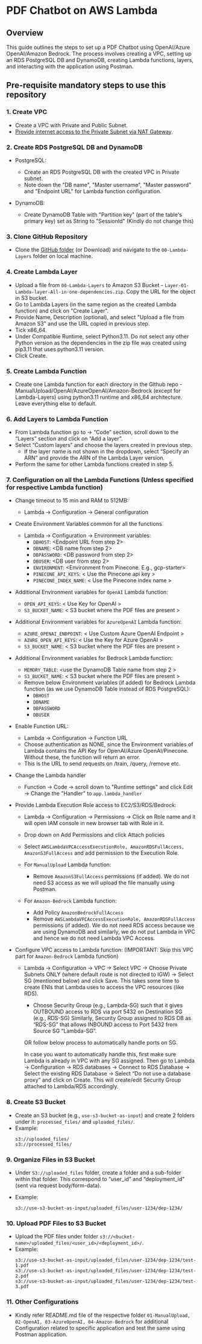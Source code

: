 # PDF Chatbot on AWS Lambda

## Overview

This guide outlines the steps to set up a PDF Chatbot using OpenAI/Azure OpenAI/Amazon Bedrock. The process involves creating a VPC, setting up an RDS PostgreSQL DB and DynamoDB, creating Lambda functions, layers, and interacting with the application using Postman.

## Pre-requisite mandatory steps to use this repository

### 1. Create VPC 

- Create a VPC with Private and Public Subnet.
- [Provide internet access to the Private Subnet via NAT Gateway](https://repost.aws/knowledge-center/nat-gateway-vpc-private-subnet).

### 2. Create RDS PostgreSQL DB and DynamoDB

- PostgreSQL:
    - Create an RDS PostgreSQL DB with the created VPC in Private subnet.
    - Note down the "DB name", "Master username", "Master password" and "Endpoint URL" for Lambda function configuration.

- DynamoDB:
    - Create DynamoDB Table with "Partition key" (part of the table's primary key) set as String to "SessionId" (Kindly do not change this)

### 3. Clone GitHub Repository

- Clone the [GitHub folder](https://github.com/manipuraco/askcybexAPIs/) (or Download) and navigate to the `00-Lambda-Layers` folder on local machine.

### 4. Create Lambda Layer

- Upload a file from `00-Lambda-Layers` to Amazon S3 Bucket - `Layer-01-Lambda-layer-All-in-one-dependencies.zip`. Copy the URL for the object in S3 bucket.
- Go to Lambda Layers (in the same region as the created Lambda function) and click on "Create Layer".
- Provide Name, Description (optional), and select "Upload a file from Amazon S3" and use the URL copied in previous step.
- Tick x86_64.
- Under Compatible Runtime, select Python3.11. Do not select any other Python version as the dependencies in the zip file was created using pip3.11 that uses python3.11 version.
- Click Create.

### 5. Create Lambda Function

- Create one Lambda function for each directory in the Github repo - ManualUpload/OpenAI/AzureOpenAI/Amazon-Bedrock (except for Lambda-Layers) using python3.11 runtime and x86_64 architecture. Leave everything else to default.

### 6. Add Layers to Lambda Function

- From Lambda function go to -> “Code” section, scroll down to the “Layers” section and click on “Add a layer”.
- Select “Custom layers” and choose the layers created in previous step.
  - If the layer name is not shown in the dropdown, select “Specify an ARN” and provide the ARN of the Lambda Layer version.
- Perform the same for other Lambda functions created in step 5. 

### 7. Configuration on all the Lambda Functions (Unless specified for respective Lambda function)

- Change timeout to 15 min and RAM to 512MB:
    - Lambda -> Configuration -> General configuration

- Create Environment Variables common for all the functions
    - Lambda -> Configuration -> Environment variables:
        - `DBHOST`: <Endpoint URL from step 2>
        - `DBNAME`: <DB name from step 2>
        - `DBPASSWORD`: <DB password from step 2>
        - `DBUSER`: <DB user from step 2>
        - `ENVIRONMENT`: <Environment from Pinecone. E.g., gcp-starter>
        - `PINECONE_API_KEYS`: < Use the Pinecone api key >
        - `PINECONE_INDEX_NAME`: < Use the Pinecone index name >

- Additional Environment variables for `OpenAI` Lambda function:
    - `OPEN_API_KEYS`: < Use Key for OpenAI >
    - `S3_BUCKET_NAME`: < S3 bucket where the PDF files are present >

- Additional Environment variables for `AzureOpenAI` Lambda function:
    - `AZURE_OPENAI_ENDPOINT`: < Use Custom Azure OpenAI Endpoint >
    - `AZURE_OPEN_API_KEYS`: < Use the Key for Azure OpenAI >
    - `S3_BUCKET_NAME`: < S3 bucket where the PDF files are present >

- Additional Environment variables for Bedrock Lambda function:
    - `MEMORY_TABLE`: <use the DynamoDB Table name from step 2 >
    - `S3_BUCKET_NAME`: < S3 bucket where the PDF files are present >
    - Remove below Environment variables (if added) for Bedrock Lambda function (as we use DynamoDB Table instead of RDS PostgreSQL):
        - `DBHOST`
        - `DBNAME`
        - `DBPASSWORD`
        - `DBUSER`

- Enable Function URL:
    - Lambda -> Configuration -> Function URL
    - Choose authentication as NONE, since the Environment variables of Lambda contains the API Key for OpenAI/Azure OpenAI/Pinecone. Without these, the function will return an error.
    - This is the URL to send requests on /train, /query, /remove etc.

- Change the Lambda handler
    - Function -> Code -> scroll down to "Runtime settings" and click Edit -> Change the "Handler" to `app.lambda_handler`
    
- Provide Lambda Execution Role access to EC2/S3/RDS/Bedrock:
    - Lambda -> Configuration -> Permissions -> Click on Role name and it will open IAM console in new browser tab with Role in it.
    - Drop down on Add Permissions and click Attach policies
    - Select `AWSLambdaVPCAccessExecutionRole, AmazonRDSFullAccess, AmazonS3FullAccess` and add permission to the Execution Role.

    - For `ManualUpload` Lambda function:
        - Remove `AmazonS3FullAccess` permissions (if added). We do not need S3 access as we will upload the file manually using Postman.

    - For `Amazon-Bedrock` Lambda function:
        - Add Policy `AmazonBedrockFullAccess`
        - Remove `AWSLambdaVPCAccessExecutionRole, AmazonRDSFullAccess` permissions (if added). We do not need RDS access because we are using DynamoDB and similarly, we do not put Lambda in VPC and hence we do not need Lambda VPC Access.
        
- Configure VPC access to Lambda function: (IMPORTANT: Skip this VPC part for `Amazon-Bedrock` Lambda function)
    - Lambda -> Configuration -> VPC -> Select VPC -> Choose Private Subnets ONLY (where default route is not directed to IGW) -> Select SG (mentioned below) and click Save. This takes some time to create ENIs that Lambda uses to access the VPC resources (like RDS).

        - Choose Security Group (e.g., Lambda-SG) such that it gives OUTBOUND access to RDS via port 5432 on Destination SG (e.g., RDS-SG)
        Similarly, Security Group assigned to RDS DB as “RDS-SG” that allows INBOUND access to Port 5432 from Source SG “Lambda-SG”. 

        OR follow below process to automatically handle ports on SG.

        In case you want to automatically handle this, first make sure Lambda is already in VPC with any SG assigned. Then go to Lambda -> Configuration -> RDS databases -> Connect to RDS Database -> Select the existing RDS Database -> Select “Do not use a database proxy” and click on Create. This will create/edit Security Group attached to Lambda/RDS accordingly.

### 8. Create S3 Bucket

- Create an S3 bucket (e.g., `use-s3-bucket-as-input`) and create 2 folders under it: `processed_files/` and `uploaded_files/`.
- Example:
    ```
    s3://uploaded_files/
    s3://processed_files/
    ```

### 9. Organize Files in S3 Bucket

- Under `S3://uploaded_files` folder, create a folder and a sub-folder within that folder. This correspond to “user_id” and “deployment_id” (sent via request body/form-data).

- Example: 
  ```
  s3://use-s3-bucket-as-input/uploaded_files/user-1234/dep-1234/
  ```

### 10. Upload PDF Files to S3 Bucket

- Upload the PDF files under folder `s3://<bucket-name>/uploaded_files/<user_id>/<deployment_id>/`.
- Example:
    ```
    s3://use-s3-bucket-as-input/uploaded_files/user-1234/dep-1234/test-1.pdf
    s3://use-s3-bucket-as-input/uploaded_files/user-1234/dep-1234/test-2.pdf
    s3://use-s3-bucket-as-input/uploaded_files/user-1234/dep-1234/test-3.pdf
    ```

### 11. Other Configurations

- Kindly refer README.md file of the respective folder `01-ManualUpload, 02-OpenAI, 03-AzureOpenAI, 04-Amazon-Bedrock` for additional Configuration related to specific application and test the same using Postman application.
